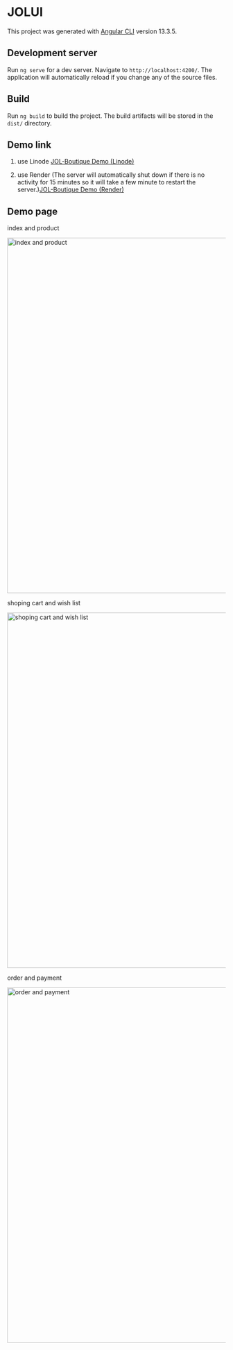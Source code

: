 # JOLUI

This project was generated with [Angular CLI](https://github.com/angular/angular-cli) version 13.3.5.

## Development server

Run `ng serve` for a dev server. Navigate to `http://localhost:4200/`. The application will automatically reload if you change any of the source files.

## Build

Run `ng build` to build the project. The build artifacts will be stored in the `dist/` directory.

## Demo link

1. use Linode [JOL-Boutique Demo (Linode)](https://ocean-hcz.com)
   
2. use Render (The server will automatically shut down if there is no activity for 15 minutes so it will take a few minute to restart the server.)[JOL-Boutique Demo (Render)](https://jol-boutique.onrender.com)

## Demo page 
index and product

<img src="https://ocean-hcz.com/image/index.gif" alt="index and product" style="width:820px">

shoping cart and wish list

<img src="https://ocean-hcz.com/image/cart.gif" alt="shoping cart and wish list" style="width:820px">

order and payment

<img src="https://ocean-hcz.com/image/order.gif" alt="order and payment" style="width:820px">



